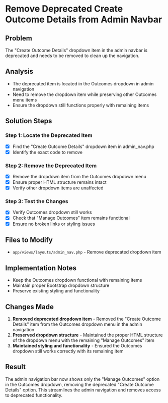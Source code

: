 # Remove Deprecated Create Outcome Details from Admin Navbar

## Problem
The "Create Outcome Details" dropdown item in the admin navbar is deprecated and needs to be removed to clean up the navigation.

## Analysis
- The deprecated item is located in the Outcomes dropdown in admin navigation
- Need to remove the dropdown item while preserving other Outcomes menu items
- Ensure the dropdown still functions properly with remaining items

## Solution Steps

### Step 1: Locate the Deprecated Item
- [x] Find the "Create Outcome Details" dropdown item in admin_nav.php
- [x] Identify the exact code to remove

### Step 2: Remove the Deprecated Item
- [x] Remove the dropdown item from the Outcomes dropdown menu
- [x] Ensure proper HTML structure remains intact
- [x] Verify other dropdown items are unaffected

### Step 3: Test the Changes
- [x] Verify Outcomes dropdown still works
- [x] Check that "Manage Outcomes" item remains functional
- [x] Ensure no broken links or styling issues

## Files to Modify
- `app/views/layouts/admin_nav.php` - Remove deprecated dropdown item

## Implementation Notes
- Keep the Outcomes dropdown functional with remaining items
- Maintain proper Bootstrap dropdown structure
- Preserve existing styling and functionality

## Changes Made
1. **Removed deprecated dropdown item** - Removed the "Create Outcome Details" item from the Outcomes dropdown menu in the admin navigation
2. **Preserved dropdown structure** - Maintained the proper HTML structure of the dropdown menu with the remaining "Manage Outcomes" item
3. **Maintained styling and functionality** - Ensured the Outcomes dropdown still works correctly with its remaining item

## Result
The admin navigation bar now shows only the "Manage Outcomes" option in the Outcomes dropdown, removing the deprecated "Create Outcome Details" option. This streamlines the admin navigation and removes access to deprecated functionality.
